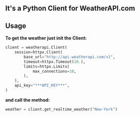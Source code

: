 ## It's a Python Client for WeatherAPI.com

## Usage
**To get the weather just init the Client:**
```python
client = weatherapi.Client(
    session=httpx.Client(
        base_url="http://api.weatherapi.com/v1",
        timeout=httpx.Timeout(10.),
        limits=httpx.Limits(
            max_connections=10,
        ),
    ),
    api_key="***API_KEY***",
)
```

**and call the method:**
```python
weather = client.get_realtime_weather("New-York")
```
